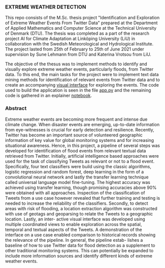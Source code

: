 ### EXTREME WEATHER DETECTION

This repo consists of the M.Sc. thesis project "Identification and Exploration of Extreme Weather Events From Twitter Data" prepared at the Department of Applied Mathematics and Computer Science at the Technical University of Denmark (DTU). The thesis was completed as a part of the research project AI for Climate Adaptation at Linköping University (LiU) in collaboration with the Swedish Meteorological and Hydrological Institute. The project lasted from 25th of February to 25th of June 2021 under supervision by Sune Lehmann from DTU and Katerina Vrotsou from LiU.

The objective of the thesus was to implement methods to identify and visually explore extreme weather events, particularly floods, from Twitter data. To this end, the main tasks for the project were to implement text data mining methods for identification of relevant events from Twitter data and to create an accompanying [visual interface](https://extremeweatherdetection.herokuapp.com/) for exploring the events. The code used to build the application is seen in the file [app.py](https://github.com/s153748/extreme-weather-detection/blob/main/app.py) and the remaining code is gathered in an explainer [notebook](https://nbviewer.jupyter.org/github/s153748/extreme-weather-detection/blob/main/notebook.ipynb). 

### Abstract

Extreme weather events are becoming more frequent and intense due climate change. When disaster events are emerging, up-to-date information from eye-witnesses is crucial for early detection and resilience. Recently, Twitter has become an important source of volunteered geographic information of key value for global monitoring systems and for increasing situational awareness. Hence, in this project, a pipeline of several steps was developed for identification of flood events from relevant textual data retrieved from Twitter. Initially, artificial intelligence based approaches were used for the task of classifying Tweets as relevant or not to a flood event. Specifically, four text classifiers were build using the classic algorithms, logistic regression and random forest, deep learning in the form of a convolutional neural network and lastly the transfer learning technique called universal language model fine-tuning. The highest accuracy was achieved using transfer learning, though promising accuracies above 90% were obtained with all approaches. Inspection of the classification of Tweets from a use case however revealed that further training and testing is needed to increase the reliability of the classifiers. Secondly, to detect areas with risk of flooding, a location extraction algorithm was constructed with use of geotags and geoparsing to relate the Tweets to a geographic location. Lastly, an inter- active visual interface was developed using multiple coordinated views to enable exploration across the spatial, temporal and textual aspects of the Tweets. A demonstration of the interface on a use case enabled comparison to historical records showing the relevance of the pipeline. In general, the pipeline estab- lishes a baseline of how to use Twitter data for flood detection as a supplement to other traditional monitoring systems. This can potentially be expanded to include more information sources and identify different kinds of extreme weather events.

